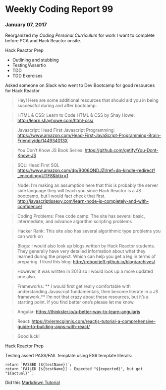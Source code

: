 # Weekly Coding Report 99

### January 07, 2017
Reorganized my _Coding Personal Curriculum_ for work I want to complete before PCA and Hack Reactor onsite.

Hack Reactor Prep
 * Outlining and stubbing
 * Testing/Assertio
 * TDD
 * TDD Exercises

Asked someone on Slack who went to Dev Bootcamp for good resources for Hack Reactor

> Hey! Here are some additional resources that should aid you in being successful during and after bootcamp:

> HTML & CSS:
Learn to Code HTML & CSS by Shay Howe:
http://learn.shayhowe.com/html-css/

> Javascript:
Head First Javascript Programming:
https://www.amazon.com/Head-First-JavaScript-Programming-Brain-Friendly/dp/144934013X

> You Don’t Know JS Book Series:
https://github.com/getify/You-Dont-Know-JS

> SQL:
Head First SQL
https://www.amazon.com/dp/B006QNDJZI/ref=dp-kindle-redirect?_encoding=UTF8&btkr=1

> Node:
I’m making an assumption here that this is probably the server side language they will teach you since Hack Reactor is a JS bootcamp, but I would fact check that first.
http://javascriptissexy.com/learn-node-js-completely-and-with-confidence/

> Coding Problems:
Free code camp:
The site has several basic, intermediate, and advance algorithm scripting problems

> Hacker Rank:
This site also has several algorithmic type problems you can work on

> Blogs:
I would also look up blogs written by Hack Reactor students. They generally have very detailed information about what they learned during the project. Which can help you get a leg in terms of preparing. I liked this blog: http://rebootjeff.github.io/blog/archives/

> However, it was written in 2013 so I would look up a more updated one also.

> Frameworks:
** I would first get really comfortable with understanding Javascript fundamentals, then become literate in a JS framework.** I’m not that crazy about these resources, but it’s a starting point. If you find better one’s please let me know.

> Angular:
https://thinkster.io/a-better-way-to-learn-angularjs

> React:
https://tylermcginnis.com/reactjs-tutorial-a-comprehensive-guide-to-building-apps-with-react/

> Good luck!

Hack Reactor Prep  

  Testing assert PASS/FAIL template using ES6 template literals:
  ```
  return `PASSED [${testName}]`;
  return `FAILED [${testName}] - Expected "${expected}", but got "${actual}"`;
  ```

Did this [Markdown Tutorial](www.markdowntutorial.com)

<insert chart of blogging flow>
